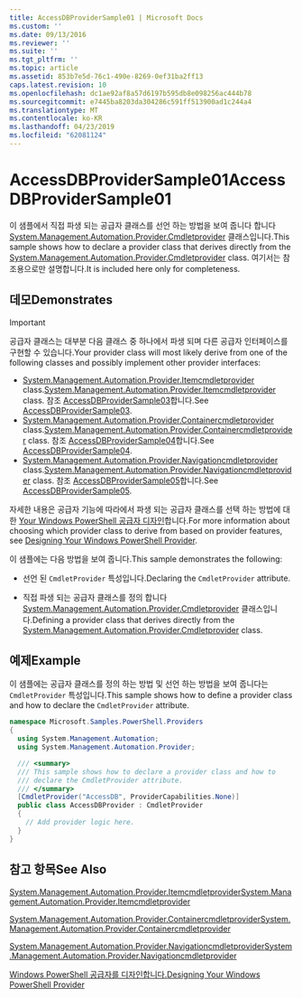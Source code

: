 ```yaml
---
title: AccessDBProviderSample01 | Microsoft Docs
ms.custom: ''
ms.date: 09/13/2016
ms.reviewer: ''
ms.suite: ''
ms.tgt_pltfrm: ''
ms.topic: article
ms.assetid: 853b7e5d-76c1-490e-8269-0ef31ba2ff13
caps.latest.revision: 10
ms.openlocfilehash: dc1ae92af8a57d6197b595db8e098256ac444b78
ms.sourcegitcommit: e7445ba8203da304286c591ff513900ad1c244a4
ms.translationtype: MT
ms.contentlocale: ko-KR
ms.lasthandoff: 04/23/2019
ms.locfileid: "62081124"
---
```

# <a name="accessdbprovidersample01"></a><span data-ttu-id="74f28-102">AccessDBProviderSample01</span><span class="sxs-lookup"><span data-stu-id="74f28-102">AccessDBProviderSample01</span></span>

<span data-ttu-id="74f28-103">이 샘플에서 직접 파생 되는 공급자 클래스를 선언 하는 방법을 보여 줍니다 합니다 [System.Management.Automation.Provider.Cmdletprovider](/dotnet/api/System.Management.Automation.Provider.CmdletProvider) 클래스입니다.</span><span class="sxs-lookup"><span data-stu-id="74f28-103">This sample shows how to declare a provider class that derives directly from the [System.Management.Automation.Provider.Cmdletprovider](/dotnet/api/System.Management.Automation.Provider.CmdletProvider) class.</span></span> <span data-ttu-id="74f28-104">여기서는 참조용으로만 설명합니다.</span><span class="sxs-lookup"><span data-stu-id="74f28-104">It is included here only for completeness.</span></span>

## <a name="demonstrates"></a><span data-ttu-id="74f28-105">데모</span><span class="sxs-lookup"><span data-stu-id="74f28-105">Demonstrates</span></span>

> [!IMPORTANT]
> <span data-ttu-id="74f28-106">공급자 클래스는 대부분 다음 클래스 중 하나에서 파생 되며 다른 공급자 인터페이스를 구현할 수 있습니다.</span><span class="sxs-lookup"><span data-stu-id="74f28-106">Your provider class will most likely derive from one of the following classes and possibly implement other provider interfaces:</span></span>
>
> -   <span data-ttu-id="74f28-107">[System.Management.Automation.Provider.Itemcmdletprovider](/dotnet/api/System.Management.Automation.Provider.ItemCmdletProvider) class.</span><span class="sxs-lookup"><span data-stu-id="74f28-107">[System.Management.Automation.Provider.Itemcmdletprovider](/dotnet/api/System.Management.Automation.Provider.ItemCmdletProvider) class.</span></span> <span data-ttu-id="74f28-108">참조 [AccessDBProviderSample03](./accessdbprovidersample03.md)합니다.</span><span class="sxs-lookup"><span data-stu-id="74f28-108">See [AccessDBProviderSample03](./accessdbprovidersample03.md).</span></span>
> -   <span data-ttu-id="74f28-109">[System.Management.Automation.Provider.Containercmdletprovider](/dotnet/api/System.Management.Automation.Provider.ContainerCmdletProvider) class.</span><span class="sxs-lookup"><span data-stu-id="74f28-109">[System.Management.Automation.Provider.Containercmdletprovider](/dotnet/api/System.Management.Automation.Provider.ContainerCmdletProvider) class.</span></span> <span data-ttu-id="74f28-110">참조 [AccessDBProviderSample04](./accessdbprovidersample04.md)합니다.</span><span class="sxs-lookup"><span data-stu-id="74f28-110">See [AccessDBProviderSample04](./accessdbprovidersample04.md).</span></span>
> -   <span data-ttu-id="74f28-111">[System.Management.Automation.Provider.Navigationcmdletprovider](/dotnet/api/System.Management.Automation.Provider.NavigationCmdletProvider) class.</span><span class="sxs-lookup"><span data-stu-id="74f28-111">[System.Management.Automation.Provider.Navigationcmdletprovider](/dotnet/api/System.Management.Automation.Provider.NavigationCmdletProvider) class.</span></span> <span data-ttu-id="74f28-112">참조 [AccessDBProviderSample05](./accessdbprovidersample05.md)합니다.</span><span class="sxs-lookup"><span data-stu-id="74f28-112">See [AccessDBProviderSample05](./accessdbprovidersample05.md).</span></span>
>
> <span data-ttu-id="74f28-113">자세한 내용은 공급자 기능에 따라에서 파생 되는 공급자 클래스를 선택 하는 방법에 대 한 [Your Windows PowerShell 공급자 디자인](./provider-types.md)합니다.</span><span class="sxs-lookup"><span data-stu-id="74f28-113">For more information about choosing which provider class to derive from based on provider features, see [Designing Your Windows PowerShell Provider](./provider-types.md).</span></span>

<span data-ttu-id="74f28-114">이 샘플에는 다음 방법을 보여 줍니다.</span><span class="sxs-lookup"><span data-stu-id="74f28-114">This sample demonstrates the following:</span></span>

- <span data-ttu-id="74f28-115">선언 된 `CmdletProvider` 특성입니다.</span><span class="sxs-lookup"><span data-stu-id="74f28-115">Declaring the `CmdletProvider` attribute.</span></span>

- <span data-ttu-id="74f28-116">직접 파생 되는 공급자 클래스를 정의 합니다 [System.Management.Automation.Provider.Cmdletprovider](/dotnet/api/System.Management.Automation.Provider.CmdletProvider) 클래스입니다.</span><span class="sxs-lookup"><span data-stu-id="74f28-116">Defining a provider class that derives directly from the [System.Management.Automation.Provider.Cmdletprovider](/dotnet/api/System.Management.Automation.Provider.CmdletProvider) class.</span></span>

## <a name="example"></a><span data-ttu-id="74f28-117">예제</span><span class="sxs-lookup"><span data-stu-id="74f28-117">Example</span></span>

<span data-ttu-id="74f28-118">이 샘플에는 공급자 클래스를 정의 하는 방법 및 선언 하는 방법을 보여 줍니다는 `CmdletProvider` 특성입니다.</span><span class="sxs-lookup"><span data-stu-id="74f28-118">This sample shows how to define a provider class and how to declare the `CmdletProvider` attribute.</span></span>

```csharp
namespace Microsoft.Samples.PowerShell.Providers
{
  using System.Management.Automation;
  using System.Management.Automation.Provider;

  /// <summary>
  /// This sample shows how to declare a provider class and how to
  /// declare the CmdletProvider attribute.
  /// </summary>
  [CmdletProvider("AccessDB", ProviderCapabilities.None)]
  public class AccessDBProvider : CmdletProvider
  {
    // Add provider logic here.
  }
}
```

## <a name="see-also"></a><span data-ttu-id="74f28-119">참고 항목</span><span class="sxs-lookup"><span data-stu-id="74f28-119">See Also</span></span>

[<span data-ttu-id="74f28-120">System.Management.Automation.Provider.Itemcmdletprovider</span><span class="sxs-lookup"><span data-stu-id="74f28-120">System.Management.Automation.Provider.Itemcmdletprovider</span></span>](/dotnet/api/System.Management.Automation.Provider.ItemCmdletProvider)

[<span data-ttu-id="74f28-121">System.Management.Automation.Provider.Containercmdletprovider</span><span class="sxs-lookup"><span data-stu-id="74f28-121">System.Management.Automation.Provider.Containercmdletprovider</span></span>](/dotnet/api/System.Management.Automation.Provider.ContainerCmdletProvider)

[<span data-ttu-id="74f28-122">System.Management.Automation.Provider.Navigationcmdletprovider</span><span class="sxs-lookup"><span data-stu-id="74f28-122">System.Management.Automation.Provider.Navigationcmdletprovider</span></span>](/dotnet/api/System.Management.Automation.Provider.NavigationCmdletProvider)

[<span data-ttu-id="74f28-123">Windows PowerShell 공급자를 디자인합니다.</span><span class="sxs-lookup"><span data-stu-id="74f28-123">Designing Your Windows PowerShell Provider</span></span>](./provider-types.md)